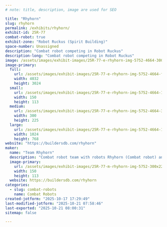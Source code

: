```yaml
---
# note: title, description, image are used for SEO

title: "Rhyhorn"
slug: rhyhorn
permalink: /exhibits/rhyhorn/
exhibit-id: 25R-77
combat-robot: true
exhibit-zone: "Robot Ruckus (Spirit Building)"
space-number: Unassigned
description: "Combat robot competing in Robot Ruckus"
description-long: "Combat robot competing in Robot Ruckus"
image: /assets/images/exhibit-images/25R-77-e-rhyhorn-img-5752-4664-300x225.jpeg
image-primary: 
  full:
    url: /assets/images/exhibit-images/25R-77-e-rhyhorn-img-5752-4664-full.jpeg
    width: 4032
    height: 3024
  small:
    url: /assets/images/exhibit-images/25R-77-e-rhyhorn-img-5752-4664-150x113.jpeg
    width: 150
    height: 113
  medium:
    url: /assets/images/exhibit-images/25R-77-e-rhyhorn-img-5752-4664-300x225.jpeg
    width: 300
    height: 225
  large:
    url: /assets/images/exhibit-images/25R-77-e-rhyhorn-img-5752-4664-1024x768.jpeg
    width: 1024
    height: 768
website: "https://buildersdb.com/rhyhorn"
maker: 
  name: "Team Rhyhorn"
  description: "Combat robot team with robots Rhyhorn (Combat robot) and Hidden in Plain Sight (Sumo robot)."
  image-primary:
    url: /assets/images/exhibit-images/25R-77-m-rhyhorn-img-5752-300x225.jpeg
    width: 150
    height: 113
  website: https://buildersdb.com/rhyhorn
categories: 
  - slug: combat-robots
    name: Combat Robots
created-jotform: "2025-10-17 17:29:49"
last-modified-jotform: "2025-10-21 07:58:46"
last-exported: "2025-10-21 08:00:31"
sitemap: false

---
```

